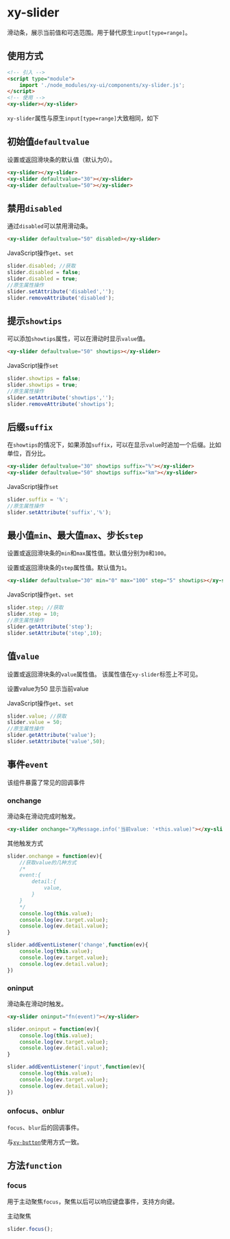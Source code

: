 # xy-slider

滑动条，展示当前值和可选范围。用于替代原生`input[type=range]`。

## 使用方式

```html
<!-- 引入 -->
<script type="module">
    import './node_modules/xy-ui/components/xy-slider.js';
</script>
<!-- 使用 -->
<xy-slider></xy-slider>
```

`xy-slider`属性与原生`input[type=range]`大致相同，如下

## 初始值`defaultvalue`

设置或返回滑块条的默认值（默认为0）。

<xy-slider></xy-slider>
<xy-slider defaultvalue="30"></xy-slider>
<xy-slider defaultvalue="50"></xy-slider>

```html
<xy-slider></xy-slider>
<xy-slider defaultvalue="30"></xy-slider>
<xy-slider defaultvalue="50"></xy-slider>
```

## 禁用`disabled`

通过`disabled`可以禁用滑动条。

<xy-slider defaultvalue="50" disabled></xy-slider>
<xy-switch checked onchange="this.previousElementSibling.disabled = this.checked;"></xy-switch>

```html
<xy-slider defaultvalue="50" disabled></xy-slider>
```

JavaScript操作`get`、`set`

```js
slider.disabled; //获取
slider.disabled = false;
slider.disabled = true;
//原生属性操作
slider.setAttribute('disabled','');
slider.removeAttribute('disabled');
```

## 提示`showtips`

可以添加`showtips`属性，可以在滑动时显示`value`值。

<xy-slider defaultvalue="50" showtips></xy-slider>

```html
<xy-slider defaultvalue="50" showtips></xy-slider>
```

JavaScript操作`set`

```js
slider.showtips = false;
slider.showtips = true;
//原生属性操作
slider.setAttribute('showtips','');
slider.removeAttribute('showtips');
```

## 后缀`suffix`

在`showtips`的情况下，如果添加`suffix`，可以在显示`value`时追加一个后缀。比如单位，百分比。

<xy-slider defaultvalue="30" showtips suffix="%"></xy-slider>
<xy-slider defaultvalue="50" showtips suffix="km"></xy-slider>

```html
<xy-slider defaultvalue="30" showtips suffix="%"></xy-slider>
<xy-slider defaultvalue="50" showtips suffix="km"></xy-slider>
```

JavaScript操作`set`

```js
slider.suffix = '%';
//原生属性操作
slider.setAttribute('suffix','%');
```

## 最小值`min`、最大值`max`、步长`step`

设置或返回滑块条的`min`和`max`属性值。默认值分别为`0`和`100`。

设置或返回滑块条的`step`属性值。默认值为`1`。

<xy-slider defaultvalue="50" min="0" max="100" step="10" id="xy-slider-step" showtips></xy-slider>
<xy-input style="width:100px" label="min" type="number" min="-100" max="100" onchange="document.getElementById('xy-slider-step').min=this.value;" defaultvalue="0"></xy-input>
<xy-input style="width:100px" label="max" type="number" min="1" max="300" onchange="document.getElementById('xy-slider-step').max=this.value;" defaultvalue="100"></xy-input>
<xy-input style="width:100px" label="step" type="number" min="1" max="50" onchange="document.getElementById('xy-slider-step').step=this.value;" defaultvalue="10"></xy-input>

```html
<xy-slider defaultvalue="30" min="0" max="100" step="5" showtips></xy-slider>
```

JavaScript操作`get`、`set`

```js
slider.step; //获取
slider.step = 10;
//原生属性操作
slider.getAttribute('step');
slider.setAttribute('step',10);
```

## 值`value`

设置或返回滑块条的`value`属性值。
该属性值在`xy-slider`标签上不可见。

<xy-slider showtips></xy-slider>
<xy-button type="primary" onclick="this.previousElementSibling.value=50">设置value为50</xy-button>
<xy-button type="primary" onclick="XyMessage.info('当前value: '+this.previousElementSibling.previousElementSibling.value)">显示当前value</xy-button>

JavaScript操作`get`、`set`

```js
slider.value; //获取
slider.value = 50;
//原生属性操作
slider.getAttribute('value');
slider.setAttribute('value',50);
```

## 事件`event`

该组件暴露了常见的回调事件

### onchange

滑动条在滑动完成时触发。

<xy-slider onchange="XyMessage.info('当前value: '+this.value)"></xy-slider>

```html
<xy-slider onchange="XyMessage.info('当前value: '+this.value)"></xy-slider>
```

其他触发方式

```js
slider.onchange = function(ev){
    //获取value的几种方式
    /*
    event:{
        detail:{
            value,
        }
    }
    */
    console.log(this.value);
    console.log(ev.target.value);
    console.log(ev.detail.value);
}

slider.addEventListener('change',function(ev){
    console.log(this.value);
    console.log(ev.target.value);
    console.log(ev.detail.value);
})
```

### oninput

滑动条在滑动时触发。

```html
<xy-slider oninput="fn(event)"></xy-slider>
```

```js
slider.oninput = function(ev){
    console.log(this.value);
    console.log(ev.target.value);
    console.log(ev.detail.value);
}

slider.addEventListener('input',function(ev){
    console.log(this.value);
    console.log(ev.target.value);
    console.log(ev.detail.value);
})
```

### onfocus、onblur

`focus`、`blur`后的回调事件。

与[`xy-button`](xy-button.md?id=onfocus、onblur)使用方式一致。

## 方法`function`

### focus

用于主动聚焦`focus`，聚焦以后可以响应键盘事件，支持方向键。

<xy-slider onfocus="XyMessage.info('focus')" onchange="XyMessage.info(this.value)"></xy-slider>
<xy-button type="primary" onclick="this.previousElementSibling.focus()">主动聚焦</xy-button>

```js
slider.focus();
```

